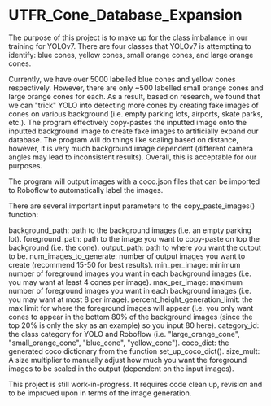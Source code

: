 # UTFR_Cone_Database_Expansion

The purpose of this project is to make up for the class imbalance in our training for YOLOv7. There are four classes that YOLOv7 is attempting to identify: blue cones, yellow cones, small orange cones, and large orange cones.

Currently, we have over 5000 labelled blue cones and yellow cones respectively. However, there are only ~500 labelled small orange cones and large orange cones for each. As a result, based on research, we found that we can "trick" YOLO into detecting more cones by creating fake images of cones on various background (i.e. empty parking lots, airports, skate parks, etc.). The program effectively copy-pastes the inputted image onto the inputted background image to create fake images to artificially expand our database. The program will do things like scaling based on distance, however, it is very much background image dependent (different camera angles may lead to inconsistent results). Overall, this is acceptable for our purposes.

The program will output images with a coco.json files that can be imported to Roboflow to automatically label the images.

There are several important input parameters to the copy_paste_images() function:

  background_path: path to the background images (i.e. an empty parking lot).
  foreground_path: path to the image you want to copy-paste on top the background (i.e. the cone).
  output_path: path to where you want the output to be.
  num_images_to_generate: number of output images you want to create (recommend 15-50 for best results).
  min_per_image: minimum number of foreground images you want in each background images (i.e. you may want at least 4 cones per image).
  max_per_image: maximum number of foreground images you want in each background images (i.e. you may want at most 8 per image).
  percent_height_generation_limit: the max limit for where the foreground images will appear (i.e. you only want cones to appear in the bottom 80% of the background images  (since the top 20% is only the sky as an example) so you input 80 here).
  category_id: the class category for YOLO and Roboflow (i.e. "large_orange_cone", "small_orange_cone", "blue_cone", "yellow_cone").
  coco_dict: the generated coco dictionary from the function set_up_coco_dict().
  size_mult: A size multiplier to manually adjust how much you want the foreground images to be scaled in the output (dependent on the input images).

This project is still work-in-progress. It requires code clean up, revision and to be improved upon in terms of the image generation.
